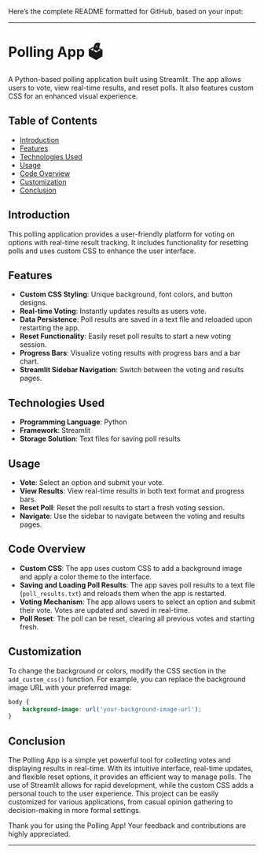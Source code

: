 Here’s the complete README formatted for GitHub, based on your input:

---

# Polling App 🗳️

A Python-based polling application built using Streamlit. The app allows users to vote, view real-time results, and reset polls. It also features custom CSS for an enhanced visual experience.

## Table of Contents

- [Introduction](#introduction)
- [Features](#features)
- [Technologies Used](#technologies-used)
- [Usage](#usage)
- [Code Overview](#code-overview)
- [Customization](#customization)
- [Conclusion](#conclusion)

## Introduction

This polling application provides a user-friendly platform for voting on options with real-time result tracking. It includes functionality for resetting polls and uses custom CSS to enhance the user interface.

## Features

- **Custom CSS Styling**: Unique background, font colors, and button designs.
- **Real-time Voting**: Instantly updates results as users vote.
- **Data Persistence**: Poll results are saved in a text file and reloaded upon restarting the app.
- **Reset Functionality**: Easily reset poll results to start a new voting session.
- **Progress Bars**: Visualize voting results with progress bars and a bar chart.
- **Streamlit Sidebar Navigation**: Switch between the voting and results pages.

## Technologies Used

- **Programming Language**: Python
- **Framework**: Streamlit
- **Storage Solution**: Text files for saving poll results

## Usage

- **Vote**: Select an option and submit your vote.
- **View Results**: View real-time results in both text format and progress bars.
- **Reset Poll**: Reset the poll results to start a fresh voting session.
- **Navigate**: Use the sidebar to navigate between the voting and results pages.

## Code Overview

- **Custom CSS**: The app uses custom CSS to add a background image and apply a color theme to the interface.
- **Saving and Loading Poll Results**: The app saves poll results to a text file (`poll_results.txt`) and reloads them when the app is restarted.
- **Voting Mechanism**: The app allows users to select an option and submit their vote. Votes are updated and saved in real-time.
- **Poll Reset**: The poll can be reset, clearing all previous votes and starting fresh.

## Customization

To change the background or colors, modify the CSS section in the `add_custom_css()` function. For example, you can replace the background image URL with your preferred image:

```css
body {
    background-image: url('your-background-image-url');
}
```

## Conclusion

The Polling App is a simple yet powerful tool for collecting votes and displaying results in real-time. With its intuitive interface, real-time updates, and flexible reset options, it provides an efficient way to manage polls. The use of Streamlit allows for rapid development, while the custom CSS adds a personal touch to the user experience. This project can be easily customized for various applications, from casual opinion gathering to decision-making in more formal settings.

Thank you for using the Polling App! Your feedback and contributions are highly appreciated.

---

